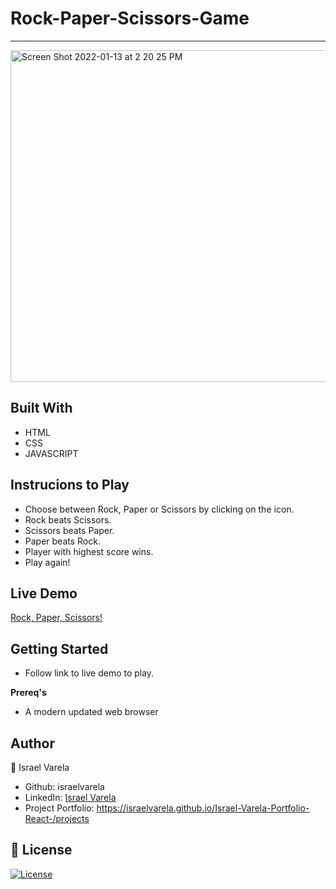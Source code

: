 # Rock-Paper-Scissors-Game
-----
<img width="531" alt="Screen Shot 2022-01-13 at 2 20 25 PM" src="https://user-images.githubusercontent.com/62815477/149411172-6ae95020-03f2-4c0a-86bf-a424be860f0b.png">


Built With
-----

* HTML
* CSS
* JAVASCRIPT

Instrucions to Play
----

* Choose between Rock, Paper or Scissors by clicking on the icon.
* Rock beats Scissors.
* Scissors beats Paper.
* Paper beats Rock.
* Player with highest score wins.
* Play again!

Live Demo
----
[Rock, Paper, Scissors!](https://israelvarela.github.io/Rock-Paper-Scissors-Game/)

Getting Started
----

* Follow link to live demo to play.

**Prereq's**

* A modern updated web browser

Author
----
👤 Israel Varela

* Github: israelvarela
* LinkedIn: [Israel Varela](https://www.linkedin.com/in/israelrvarela/)
* Project Portfolio: https://israelvarela.github.io/Israel-Varela-Portfolio-React-/projects

📝 License
----
[![License](https://img.shields.io/badge/License-Apache_2.0-blue.svg)](https://opensource.org/licenses/Apache-2.0)
